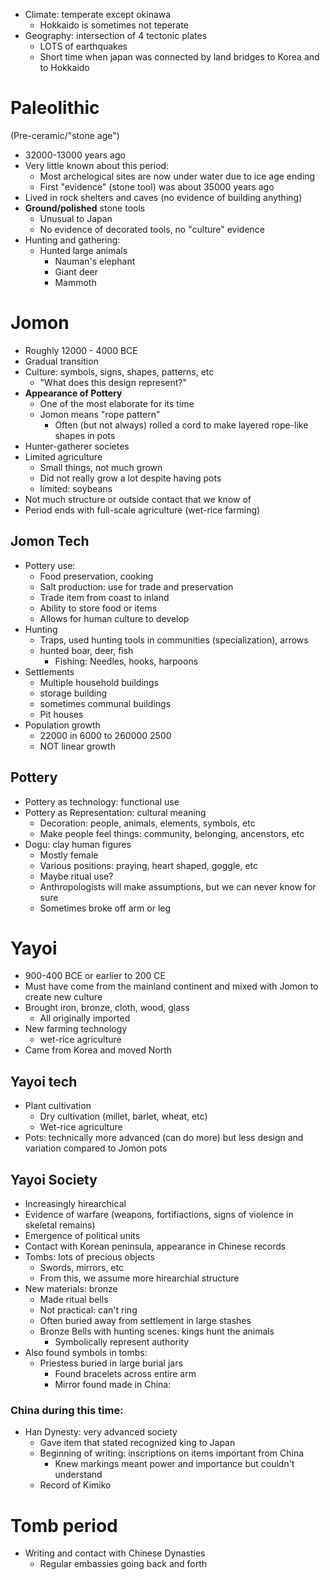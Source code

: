 - Climate: temperate except okinawa
	- Hokkaido is sometimes not teperate
- Geography: intersection of 4 tectonic plates
	- LOTS of earthquakes
	- Short time when japan was connected by land bridges to Korea and to Hokkaido
# Paleolithic
(Pre-ceramic/"stone age")
- 32000-13000 years ago
- Very little known about this period:
	- Most archelogical sites are now under water due to ice age ending
	- First "evidence" (stone tool) was about 35000 years ago
- Lived in rock shelters and caves (no evidence of building anything)
- **Ground/polished** stone tools
	- Unusual to Japan
	- No evidence of decorated tools, no "culture" evidence
- Hunting and gathering:
	- Hunted large animals
		- Nauman's elephant
		- Giant deer
		- Mammoth
# Jomon
- Roughly 12000 - 4000 BCE
- Gradual transition
- Culture: symbols, signs, shapes, patterns, etc
	- "What does this design represent?"
- **Appearance of Pottery**
	- One of the most elaborate for its time
	- Jomon means "rope pattern"
		- Often (but not always) rolled a cord to make layered rope-like shapes in pots
- Hunter-gatherer societes
- Limited agriculture
	- Small things, not much grown
	- Did not really grow a lot despite having pots
	- limited: soybeans
- Not much structure or outside contact that we know of
- Period ends with full-scale agriculture (wet-rice farming)
## Jomon Tech
- Pottery use:
	- Food preservation, cooking
	- Salt production: use for trade and preservation
	- Trade item from coast to inland
	- Ability to store food or items
	- Allows for human culture to develop
- Hunting
	- Traps, used hunting tools in communities (specialization), arrows
	- hunted boar, deer, fish
		- Fishing: Needles, hooks, harpoons 
- Settlements
	- Multiple household buildings
	- storage building
	- sometimes communal buildings
	- Pit houses
- Population growth
	- 22000 in 6000 to 260000 2500
	- NOT linear growth
## Pottery
- Pottery as technology: functional use
- Pottery as Representation: cultural meaning
	- Decoration: people, animals, elements, symbols, etc
	- Make people feel things: community, belonging, ancenstors, etc
- Dogu: clay human figures
	- Mostly female
	- Various positions: praying, heart shaped, goggle, etc
	- Maybe ritual use?
	- Anthropologists will make assumptions, but we can never know for sure
	- Sometimes broke off arm or leg
# Yayoi
- 900-400 BCE or earlier to 200 CE
- Must have come from the mainland continent and mixed with Jomon to create new culture
- Brought iron, bronze, cloth, wood, glass
	- All originally imported
- New farming technology
	- wet-rice agriculture
- Came from Korea and moved North
## Yayoi tech
- Plant cultivation
	- Dry cultivation (millet, barlet, wheat, etc)
	- Wet-rice agriculture
- Pots: technically more advanced (can do more) but less design and variation compared to Jomon pots
## Yayoi Society
- Increasingly hirearchical
- Evidence of warfare (weapons, fortifiactions, signs of violence in skeletal remains)
- Emergence of political units
- Contact with Korean peninsula, appearance in Chinese records
- Tombs: lots of precious objects
	- Swords, mirrors, etc
	- From this, we assume more hirearchial structure
- New materials: bronze
	- Made ritual bells
	- Not practical: can't ring
	- Often buried away from settlement in large stashes
	- Bronze Bells with hunting scenes: kings hunt the animals
		- Symbolically represent authority
- Also found symbols in tombs:
	- Priestess buried in large burial jars
		- Found bracelets across entire arm
		- Mirror found made in China: 
### China during this time:
- Han Dynesty: very advanced society
	- Gave item that stated recognized king to Japan
	- Beginning of writing: inscriptions on items important from China
		- Knew markings meant power and importance but couldn't understand
	- Record of Kimiko
# Tomb period
- Writing and contact with Chinese Dynasties 
	- Regular embassies going back and forth